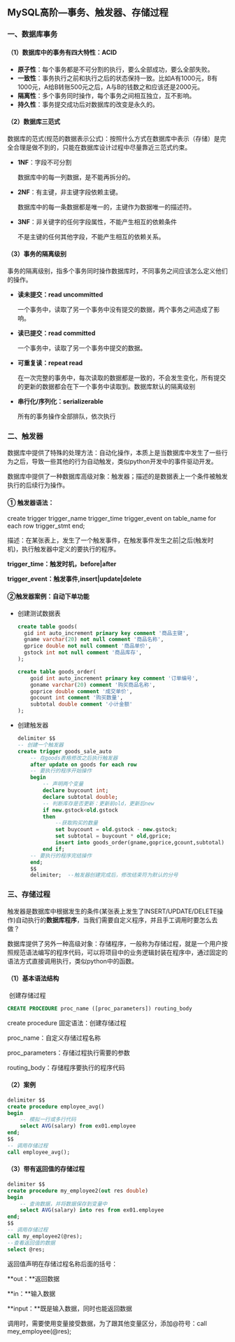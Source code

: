 ## MySQL高阶—事务、触发器、存储过程

### 一、数据库事务

#### （1）**数据库中的事务有四大特性：ACID**

- **原子性**：每个事务都是不可分割的执行，要么全部成功，要么全部失败。
- **一致性**：事务执行之前和执行之后的状态保持一致。比如A有1000元，B有1000元，A给B转账500元之后，A与B的钱数之和应该还是2000元。
- **隔离性**：多个事务同时操作，每个事务之间相互独立，互不影响。
- **持久性**：事务提交成功后对数据库的改变是永久的。

#### （2）**数据库三范式**

​	数据库的范式(规范的数据表示公式)：按照什么方式在数据库中表示（存储）是完全合理是做不到的，只能在数据库设计过程中尽量靠近三范式约束。

- **1NF**：字段不可分割

    数据库中的每一列数据，是不能再拆分的。

- **2NF**：有主键，非主键字段依赖主键。

    数据库中的每一条数据都是唯一的，主键作为数据唯一的描述符。

- **3NF**：非关键字的任何字段属性，不能产生相互的依赖条件	

    不是主键的任何其他字段，不能产生相互的依赖关系。

#### （3）事务的隔离级别

​	事务的隔离级别，指多个事务同时操作数据库时，不同事务之间应该怎么定义他们的操作。

- **读未提交：read uncommitted**

    一个事务中，读取了另一个事务中没有提交的数据，两个事务之间造成了影响。

- **读已提交：read committed**

    一个事务中，读取了另一个事务中提交的数据。

- **可重复读：repeat read**

    在一次完整的事务中，每次读取的数据都是一致的，不会发生变化，所有提交的更新的数据都会在下一个事务中读取到。数据库默认的隔离级别

- **串行化/序列化：serializerable**

    所有的事务操作全部排队，依次执行

### 二、触发器

数据库中提供了特殊的处理方法：自动化操作，本质上是当数据库中发生了一些行为之后，导致一些其他的行为自动触发，类似python开发中的事件驱动开发。

数据库中提供了一种数据库高级对象：触发器；描述的是数据表上一个条件被触发执行的后续行为操作。

#### ① 触发器语法：

create trigger trigger_name trigger_time trigger_event on table_name for each row trigger_stmt end;

描述：在某张表上，发生了一个触发事件，在触发事件发生之前|之后(触发时机)，执行触发器中定义的要执行的程序。

**trigger_time：触发时机，before|after**

**trigger_event：触发事件,insert|update|delete**

#### **②触发器案例**：自动下单功能

- 创建测试数据表

    ```sql
    create table goods(
      gid int auto_increment primary key comment '商品主键',
      gname varchar(20) not null comment '商品名称',
      gprice double not null comment '商品单价',
      gstock int not null comment '商品库存',
    );
    
    create table goods_order(
    	goid int auto_increment primary key comment '订单编号',
        goname varchar(20) comment '购买商品名称',
        goprice double comment '成交单价',
        gocount int comment '购买数量',
        subtotal double comment '小计金额'
    );
    
    
    ```

- 创建触发器

    ```sql
    delimiter $$
    -- 创建一个触发器
    create trigger goods_sale_auto
    	-- 在goods表格修改之后执行触发器
    	after update on goods for each row
    	-- 要执行的程序开始操作
    	begin 
    		-- 声明两个变量
    		declare buycount int;
    		declare subtotal double;
    		-- 判断库存是否更新：更新前old，更新后new
    		if new.gstock<old.gstock
    		then 
    			--获取购买的数量
    			set buycount = old.gstock - new.gstock;
    			set subtotal = buycount * old,gprice;
    			insert into goods_order(gname,goprice,gcount,subtotal) values(old.gname,old,gprice,buycount,subtotal);
    		end if;
    	-- 要执行的程序完结操作
    	end;
    	$$
    	delimiter;  --触发器创建完成后，修改结束符为默认的分号
    ```

    

### 三、存储过程

​	触发器是数据库中根据发生的条件(某张表上发生了INSERT/UPDATE/DELETE操作)自动执行的**数据库程序**，当我们需要自定义程序，并且手工调用时要怎么去做？

​	数据库提供了另外一种高级对象：存储程序，一般称为存储过程，就是一个用户按照规范语法编写的程序代码，可以将项目中的业务逻辑封装在程序中，通过固定的语法方式直接调用执行，类似python中的函数。

#### （1）基本语法结构

​	创建存储过程

```sql
CREATE PROCEDURE proc_name ([proc_parameters]) routing_body
```

create procedure 固定语法：创建存储过程

proc_name：自定义存储过程名称

proc_parameters：存储过程执行需要的参数

routing_body：存储程序要执行的程序代码

#### （2）案例

```sql
delimiter $$
create procedure employee_avg()
begin 
	-- 模拟一行或多行代码
	select AVG(salary) from ex01.employee
end;
$$
-- 调用存储过程
call employee_avg();
```

#### （3）带有返回值的存储过程

```sql
delimiter $$
create procedure my_employee2(out res double)
begin 
	-- 查询数据，并将数据保存到变量中
	select AVG(salary) into res from ex01.employee
end;
$$
-- 调用存储过程
call my_employee2(@res);
--查看返回值的数据
select @res;
```

返回值声明在存储过程名称后面的括号：

**out：**返回数据

**in：**输入数据

**input：**既是输入数据，同时也能返回数据

调用时，需要使用变量接受数据，为了跟其他变量区分，添加@符号：call mey_employee(@res);